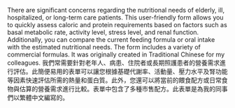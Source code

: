 There are significant concerns regarding the nutritional needs of elderly, ill, hospitalized, or long-term care patients. This user-friendly form allows you to quickly assess caloric and protein requirements based on factors such as basal metabolic rate, activity level, stress level, and renal function. Additionally, you can compare the current feeding formula or oral intake with the estimated nutritional needs. The form includes a variety of commercial formulas. It was originally created in Traditional Chinese for my colleagues.
我們常需要針對老年人、病患、住院者或長期照護患者的營養需求進行評估。此簡便易用的表單可以讓您根據基礎代謝率、活動量、壓力水平及腎功能等因素快速評估所需的熱量和蛋白質。此外，您還可以將當前的餵食配方或日常食物與估算的營養需求進行比較。表單中包含了多種市售配方。此表單是為我的同事們以繁體中文編寫的。
